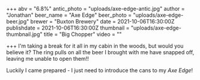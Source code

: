 +++
abv = "6.8%"
antic_photo = "uploads/axe-edge-antic.jpg"
author = "Jonathan"
beer_name = "Axe Edge"
beer_photo = "uploads/axe-edge-beer.jpg"
brewer = "Buxton Brewery"
date = 2021-10-06T16:30:00Z
publishdate = 2021-10-06T16:30:00Z
thumbnail = "uploads/axe-edge-thumbnail.jpg"
title = "Big Chopper"
video = ""

+++
I'm taking a break for it all in my cabin in the woods, but would you believe it? The ring pulls on all the beer I brought with me have snapped off, leaving me unable to open them!!

Luckily I came prepared - I just need to introduce the cans to my _Axe Edge_!